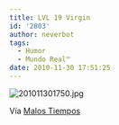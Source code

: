 ```yaml
---
title: LVL 19 Virgin
id: '2803'
author: neverbot
tags:
  - Humor
  - Mundo Real™
date: 2010-11-30 17:51:25
---
```


![201011301750.jpg](./201011301750.jpg)

Vía [Malos Tiempos](http://malostiempos.es/post/1683836830/level-19)